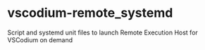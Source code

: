 # vscodium-remote_systemd
Script and systemd unit files to launch Remote Execution Host for VSCodium on demand
